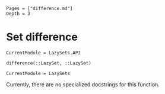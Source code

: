 ```@contents
Pages = ["difference.md"]
Depth = 3
```

# Set difference

```@meta
CurrentModule = LazySets.API
```

```@docs; canonical=false
difference(::LazySet, ::LazySet)
```

```@meta
CurrentModule = LazySets
```

Currently, there are no specialized docstrings for this function.
